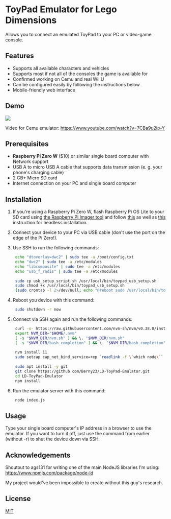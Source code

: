 # ToyPad Emulator for Lego Dimensions
Allows you to connect an emulated ToyPad to your PC or video-game console.

## Features
- Supports all available characters and vehicles
- Supports most if not all of the consoles the game is available for
- Confirmed working on Cemu and real Wii U
- Can be configured easily by following the instructions below
- Mobile-friendly web interface

## Demo
![](https://i.imgur.com/Hg12EDL.jpg)

Video for Cemu emulator: https://www.youtube.com/watch?v=7CBa9u2ip-Y

## Prerequisites
* **Raspberry Pi Zero W** ($10) or similar single board computer with Network support
* USB A to micro USB A cable that supports data transmission (e. g. your phone's charging cable)
* 2 GB+ Micro SD card
* Internet connection on your PC and single board computer

## Installation

1. If you're using a Raspberry Pi Zero W, flash Raspberry Pi OS Lite to your SD card using [the Raspberry Pi Imager tool](https://www.raspberrypi.org/software/) and follow [this](https://www.raspberrypi.org/documentation/configuration/wireless/headless.md) as well as [this](https://www.raspberrypi.org/documentation/remote-access/ssh/README.md) instruction for headless installation.

2. Connect your device to your PC via USB cable (don't use the port on the edge of the Pi Zero!).

4. Use SSH to run the following commands:<br>
   ```bash
    echo "dtoverlay=dwc2" | sudo tee -a /boot/config.txt
    echo "dwc2" | sudo tee -a /etc/modules
    echo "libcomposite" | sudo tee -a /etc/modules
    echo "usb_f_rndis" | sudo tee -a /etc/modules
    
    sudo cp usb_setup_script.sh /usr/local/bin/toypad_usb_setup.sh
    sudo chmod +x /usr/local/bin/toypad_usb_setup.sh
    (sudo crontab -l 2>/dev/null; echo "@reboot sudo /usr/local/bin/toypad_usb_setup.sh") | sudo crontab -
   ```
   
5. Reboot you device with this command:
   ```bash
    sudo shutdown -r now
   ```
   
6. Connect via SSH again and run the following commands:
   ```bash
    curl -o- https://raw.githubusercontent.com/nvm-sh/nvm/v0.38.0/install.sh | bash
    export NVM_DIR="$HOME/.nvm"
    [ -s "$NVM_DIR/nvm.sh" ] && \. "$NVM_DIR/nvm.sh"
    [ -s "$NVM_DIR/bash_completion" ] && \. "$NVM_DIR/bash_completion"
    
    nvm install 11
    sudo setcap cap_net_bind_service=+ep `readlink -f \`which node\``
    
    sudo apt install -y git
    git clone https://github.com/Berny23/LD-ToyPad-Emulator.git
    cd LD-ToyPad-Emulator
    npm install
   ```
   
7. Run the emulator server with this command:
   ```bash
    node index.js
   ```

## Usage
Type your single board computer's IP address in a browser to use the emulator. If you want to turn it off, just use the command from earlier (without -r) to shut the device down via SSH.

## Acknowledgements
Shoutout to ags131 for writing one of the main NodeJS libraries I'm using: https://www.npmjs.com/package/node-ld

My project would've been impossible to create without this guy's research.

## License
[MIT](https://choosealicense.com/licenses/mit/)
